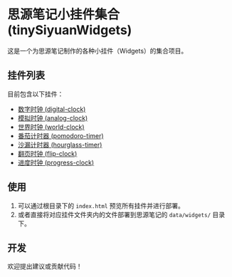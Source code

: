 # 思源笔记小挂件集合 (tinySiyuanWidgets)

这是一个为思源笔记制作的各种小挂件（Widgets）的集合项目。

## 挂件列表

目前包含以下挂件：

*   [数字时钟 (digital-clock)](./digital-clock/)
*   [模拟时钟 (analog-clock)](./analog-clock/)
*   [世界时钟 (world-clock)](./world-clock/)
*   [番茄计时器 (pomodoro-timer)](./pomodoro-timer/)
*   [沙漏计时器 (hourglass-timer)](./hourglass-timer/)
*   [翻页时钟 (flip-clock)](./flip-clock/)
*   [进度时钟 (progress-clock)](./progress-clock/)

## 使用

1.  可以通过根目录下的 `index.html` 预览所有挂件并进行部署。
2.  或者直接将对应挂件文件夹内的文件部署到思源笔记的 `data/widgets/` 目录下。

## 开发

欢迎提出建议或贡献代码！ 